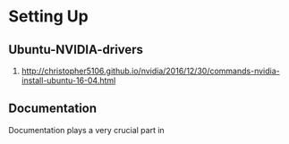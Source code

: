 # Setting Up

## Ubuntu-NVIDIA-drivers

1. http://christopher5106.github.io/nvidia/2016/12/30/commands-nvidia-install-ubuntu-16-04.html


## Documentation
Documentation plays a very crucial part in 
